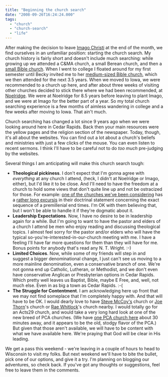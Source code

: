 ```yaml
---
title: "Beginning the church search"
date: "2008-09-26T16:24:24.000"
tags: 
  - "church"
  - "church-search"
  - "life"
---
```


After making the decision to leave [Imago Christi](http://www.imagochristicp.org) at the end of the month, we find ourselves in an unfamiliar position: starting the church search. My church history is fairly short and doesn't include much searching: while growing up we attended a C&MA church, a small Berean church, and then a [small Bible church](http://www.gracebiblegranbury.com). When I went to college I floated around for my first semester until Becky invited me to her [medium-sized Bible church](http://www.longviewfbc.com), which we then attended for the next 3.5 years. When we moved to Iowa, we were recommended to a church up here, and after about three weeks of visiting other churches decided to stick there where we had been recommended, at [Noelridge](http://www.noelridge.org). We were at Noelridge for 8.5 years before leaving to plant Imago, and we were at Imago for the better part of a year. So my total church searching experience is a few months of aimless wandering in college and a few weeks after moving to Iowa. That ain't much.

Church searching has changed a lot since 9 years ago when we were looking around here in Cedar Rapids. Back then your main resources were the yellow pages and the religion section of the newspaper. Today, though, it's all about the websites. You can find out a lot about a church's beliefs and ministries with just a few clicks of the mouse. You can even listen to recent sermons. I think I'll have to be careful not to do _too much_ pre-judging by the websites.

Several things I am anticipating will make this church search tough:

- **Theological pickiness**. I don't expect that I'm gonna agree with _everything_ at any church I attend, (heck, I didn't at Noelridge or Imago, either), but I'd like it to be close. And I'll need to have the freedom at a church to hold some views that don't quite line up and not be ostracized for those. For example: [one of the churches we've been considering](http://www.cedarvalley.org) has a [rather long excursis](http://www.cedarvalley.org/doctrinalstatement/futuredoctrine.shtml) in their doctrinal statement concerning the exact sequence of a premillenial end times. I'm OK with them believing that, but I won't be able to handle it if they're dogmatic about it.
- **Leadership Expectations**. Now, I have no desire to be in leadership again for a while. But I'm going to want to have the pastor and elders of a church I attend be men who enjoy reading and discussing theological topics. I almost feel sorry for the pastor and/or elders who will have the typical so-you're-interested-in-our-church meeting with me. I have a feeling I'll have far more questions for them than they will have for me. Bonus points for anybody that's read any N. T. Wright. :-)
- **Limited Choices**. Now, while some of my friends will step in and suggest a bigger denominational change, I just can't see us moving to a more mainline denomination, even a conservative branch of one. We're not gonna end up Catholic, Lutheran, or Methodist, and we don't even have conservative Anglican or Presbyterian options in Cedar Rapids. Which pretty well leaves us Baptist, Bible, maybe E Free, and, well, not much else. Even in as big a town as Cedar Rapids. :-(
- **The Struggle for Contentment**. I am acknowledging here up front that we may not find someplace that I'm completely happy with. And that will have to be OK. I would dearly love to have [Steve McCoy's](http://www.stevekmccoy.com) church or [Joe Thorn](http://www.joethorn.net)'s church or [Rae Whitlock](http://www.raewhitlock.com)'s church nearby. I would totally go for an Acts29 church, and would take a very long hard look at one of the new breed of PCA churches. (We have [one PCA church here](http://www.hope-presbyterian.org/) about 30 minutes away, and it appears to be the old, stodgy flavor of the PCA.) But given that those aren't available, we will have to be content with what we have available here. We're praying that God will be clear in His leading.

We get a pass this weekend - we're leaving in a couple of hours to head to Wisconsin to visit my folks. But next weekend we'll have to bite the bullet, pick one of our options, and give it a try. I'm planning on blogging our adventures, so check back. If you've got any thoughts or suggestions, feel free to leave them in the comments.

